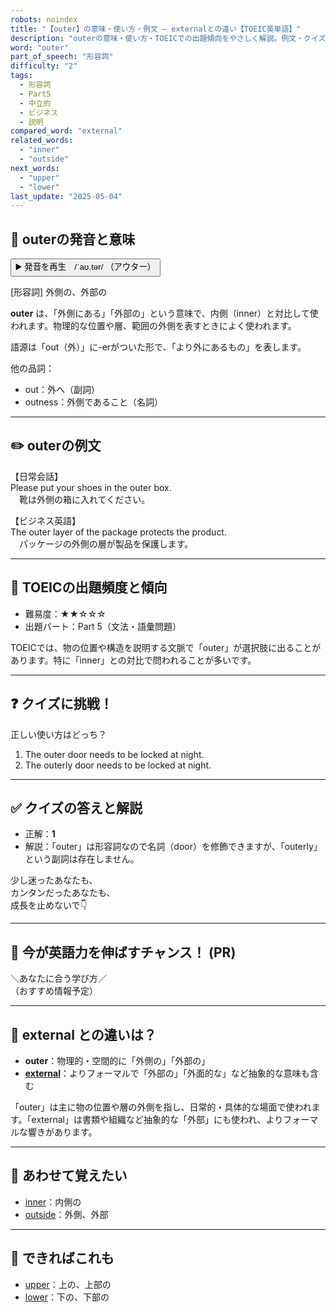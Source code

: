 ```yaml
---
robots: noindex
title: "【outer】の意味・使い方・例文 ― externalとの違い【TOEIC英単語】"
description: "outerの意味・使い方・TOEICでの出題傾向をやさしく解説。例文・クイズ付きでexternalとの違いもわかりやすく学べます。"
word: "outer"
part_of_speech: "形容詞"
difficulty: "2"
tags:
  - 形容詞
  - Part5
  - 中立的
  - ビジネス
  - 説明
compared_word: "external"
related_words:
  - "inner"
  - "outside"
next_words:
  - "upper"
  - "lower"
last_update: "2025-05-04"
---
```


## 🔰 outerの発音と意味

<button class="play-audio" onclick="playTTS('outer')">
  <span class="play-audio-main">
    ▶️ 発音を再生　/ˈaʊ.tər/
  </span>
  <span class="play-audio-sub">
    （アウター）
  </span>
</button>

[形容詞] 外側の、外部の

**outer** は、「外側にある」「外部の」という意味で、内側（inner）と対比して使われます。物理的な位置や層、範囲の外側を表すときによく使われます。

語源は「out（外）」に-erがついた形で、「より外にあるもの」を表します。

他の品詞：  
- out：外へ（副詞）
- outness：外側であること（名詞）

---

## ✏️ outerの例文

【日常会話】  
Please put your shoes in the outer box.  
　靴は外側の箱に入れてください。

【ビジネス英語】  
The outer layer of the package protects the product.  
　パッケージの外側の層が製品を保護します。

---

## 🎯 TOEICの出題頻度と傾向

- 難易度：★★☆☆☆
- 出題パート：Part 5（文法・語彙問題）

TOEICでは、物の位置や構造を説明する文脈で「outer」が選択肢に出ることがあります。特に「inner」との対比で問われることが多いです。

---

## ❓ クイズに挑戦！

正しい使い方はどっち？

1. The outer door needs to be locked at night.  
2. The outerly door needs to be locked at night.

---

## ✅ クイズの答えと解説

- 正解：**1**
- 解説：「outer」は形容詞なので名詞（door）を修飾できますが、「outerly」という副詞は存在しません。

少し迷ったあなたも、  
カンタンだったあなたも、  
成長を止めないで👇️

---

## 🚀 今が英語力を伸ばすチャンス！ (PR)

<div class="info-center">
＼あなたに合う学び方／<br>  
（おすすめ情報予定）
</div>

---

## 🤔  external との違いは？

- **outer**：物理的・空間的に「外側の」「外部の」
- **[external](/word/external)**：よりフォーマルで「外部の」「外面的な」など抽象的な意味も含む

「outer」は主に物の位置や層の外側を指し、日常的・具体的な場面で使われます。「external」は書類や組織など抽象的な「外部」にも使われ、よりフォーマルな響きがあります。

---

## 🧩 あわせて覚えたい

- [inner](/word/inner)：内側の
- [outside](/word/outside)：外側、外部

---

## 📖 できればこれも

- [upper](/word/upper)：上の、上部の
- [lower](/word/lower)：下の、下部の

<!-- cvid: aid22_bid03 -->
